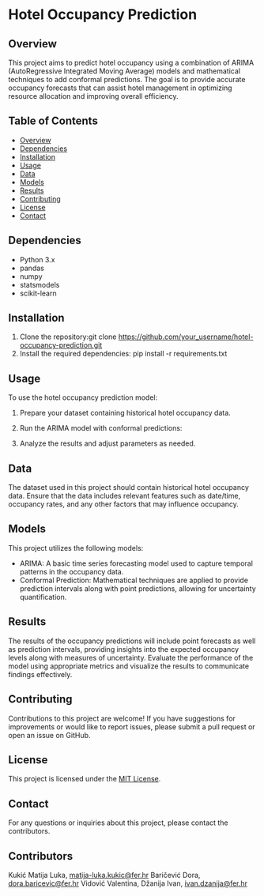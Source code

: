 # Hotel Occupancy Prediction

## Overview
This project aims to predict hotel occupancy using a combination of ARIMA (AutoRegressive Integrated Moving Average) models and mathematical techniques to add conformal predictions. 
The goal is to provide accurate occupancy forecasts that can assist hotel management in optimizing resource allocation and improving overall efficiency.

## Table of Contents
- [Overview](#overview)
- [Dependencies](#dependencies)
- [Installation](#installation)
- [Usage](#usage)
- [Data](#data)
- [Models](#models)
- [Results](#results)
- [Contributing](#contributing)
- [License](#license)
- [Contact](#contact)

## Dependencies
- Python 3.x
- pandas
- numpy
- statsmodels
- scikit-learn

## Installation
1. Clone the repository:git clone https://github.com/your_username/hotel-occupancy-prediction.git
2. Install the required dependencies: pip install -r requirements.txt


## Usage
To use the hotel occupancy prediction model:
1. Prepare your dataset containing historical hotel occupancy data.
2. Run the ARIMA model with conformal predictions:

3. Analyze the results and adjust parameters as needed.

## Data
The dataset used in this project should contain historical hotel occupancy data. Ensure that the data includes relevant features such as date/time, occupancy rates, and any other factors that may influence occupancy.

## Models
This project utilizes the following models:
- ARIMA: A basic time series forecasting model used to capture temporal patterns in the occupancy data.
- Conformal Prediction: Mathematical techniques are applied to provide prediction intervals along with point predictions, allowing for uncertainty quantification.

## Results
The results of the occupancy predictions will include point forecasts as well as prediction intervals, providing insights into the expected occupancy levels along with measures of uncertainty. 
Evaluate the performance of the model using appropriate metrics and visualize the results to communicate findings effectively.

## Contributing
Contributions to this project are welcome! If you have suggestions for improvements or would like to report issues, please submit a pull request or open an issue on GitHub.

## License
This project is licensed under the [MIT License](LICENSE).

## Contact
For any questions or inquiries about this project, please contact the contributors.

## Contributors
Kukić Matija Luka, matija-luka.kukic@fer.hr
Baričević Dora, dora.baricevic@fer.hr
Vidović Valentina, 
Džanija Ivan, ivan.dzanija@fer.hr


